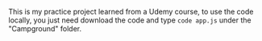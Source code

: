 This is my practice project learned from a Udemy course, to use the code locally, you just need download the code and type `code app.js` under the "Campground" folder.
